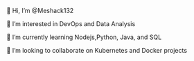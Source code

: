👋 Hi, I’m @Meshack132

👀 I’m interested in DevOps and Data Analysis

🌱 I’m currently learning Nodejs,Python, Java, and SQL

💞️ I’m looking to collaborate on Kubernetes and Docker projects
